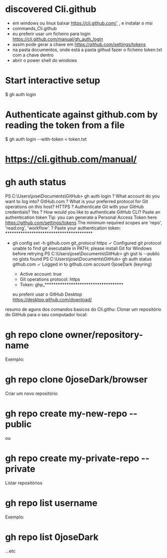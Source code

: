 # discovered Cli.github
- em windows ou linux baixar https://cli.github.com/´ , e instalar o msi
- commands_Cli.github
- eu preferir usar um ficheiro para login  https://cli.github.com/manual/gh_auth_login
- assim pode gerar a chave em https://github.com/settings/tokens
- na pasta documentos, onde está a pasta  githud fazer o ficheiro token.txt com a chave dentro
- abrir o power shell do windows
# Start interactive setup
$ gh auth login

# Authenticate against github.com by reading the token from a file
$ gh auth login --with-token < token.txt

# https://cli.github.com/manual/

# gh auth status

PS C:\Users\jose\Documents\GitHub> gh auth login
? What account do you want to log into? GitHub.com
? What is your preferred protocol for Git operations on this host? HTTPS
? Authenticate Git with your GitHub credentials? Yes
? How would you like to authenticate GitHub CLI? Paste an authentication token
Tip: you can generate a Personal Access Token here https://github.com/settings/tokens
The minimum required scopes are 'repo', 'read:org', 'workflow'.
? Paste your authentication token: ****************************************
- gh config set -h github.com git_protocol https
✓ Configured git protocol
unable to find git executable in PATH; please install Git for Windows before retrying
PS C:\Users\jose\Documents\GitHub> gh gist ls --public
no gists found
PS C:\Users\jose\Documents\GitHub> gh auth status
github.com
  ✓ Logged in to github.com account 0joseDark (keyring)
  - Active account: true
  - Git operations protocol: https
  - Token: ghp_************************************
  
  eu preferir usar o GitHub Desktop https://desktop.github.com/download/ 
  
resumo de aguns dos comandos basicos do Cli.githu: 
Clonar um repositório do GitHub para o seu computador local:
# gh repo clone owner/repository-name
Exemplo:
# gh repo clone 0joseDark/browser
Criar um novo repositório
# gh repo create my-new-repo --public
ou
# gh repo create my-private-repo --private
Listar repositórios
# gh repo list username
Exemplo:
# gh repo list 0joseDark
...etc

